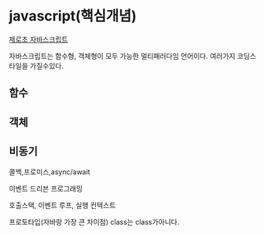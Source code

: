 # javascript(핵심개념)

[제로초 자바스크립트](<https://www.youtube.com/watch?v=b4LxIniE9-M&list=PLcqDmjxt30RsqsBv0ZBcJ2J-UK3nV0HT9&index=3>)

자바스크립트는 함수형, 객체형이 모두 가능한 멀티패러다임 언어이다. 여러가지 코딩스타일을 가질수있다. 

## 함수



## 객체



## 비동기

콜백,프로미스,async/await

이벤트 드리븐 프로그래밍

호출스택, 이벤트 루프, 실행 컨텍스트 

프로토타입(자바랑 가장 큰 차이점) class는 class가아니다.

